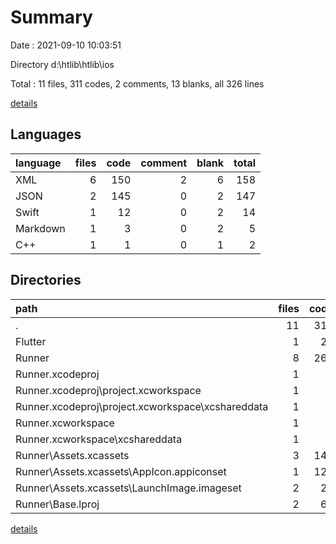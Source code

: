 # Summary

Date : 2021-09-10 10:03:51

Directory d:\htlib\htlib\ios

Total : 11 files,  311 codes, 2 comments, 13 blanks, all 326 lines

[details](details.md)

## Languages
| language | files | code | comment | blank | total |
| :--- | ---: | ---: | ---: | ---: | ---: |
| XML | 6 | 150 | 2 | 6 | 158 |
| JSON | 2 | 145 | 0 | 2 | 147 |
| Swift | 1 | 12 | 0 | 2 | 14 |
| Markdown | 1 | 3 | 0 | 2 | 5 |
| C++ | 1 | 1 | 0 | 1 | 2 |

## Directories
| path | files | code | comment | blank | total |
| :--- | ---: | ---: | ---: | ---: | ---: |
| . | 11 | 311 | 2 | 13 | 326 |
| Flutter | 1 | 26 | 0 | 1 | 27 |
| Runner | 8 | 269 | 2 | 10 | 281 |
| Runner.xcodeproj | 1 | 8 | 0 | 1 | 9 |
| Runner.xcodeproj\project.xcworkspace | 1 | 8 | 0 | 1 | 9 |
| Runner.xcodeproj\project.xcworkspace\xcshareddata | 1 | 8 | 0 | 1 | 9 |
| Runner.xcworkspace | 1 | 8 | 0 | 1 | 9 |
| Runner.xcworkspace\xcshareddata | 1 | 8 | 0 | 1 | 9 |
| Runner\Assets.xcassets | 3 | 148 | 0 | 4 | 152 |
| Runner\Assets.xcassets\AppIcon.appiconset | 1 | 122 | 0 | 1 | 123 |
| Runner\Assets.xcassets\LaunchImage.imageset | 2 | 26 | 0 | 3 | 29 |
| Runner\Base.lproj | 2 | 61 | 2 | 2 | 65 |

[details](details.md)